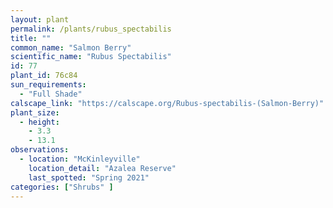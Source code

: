 ```yaml
---
layout: plant                                                              
permalink: /plants/rubus_spectabilis
title: ""
common_name: "Salmon Berry"
scientific_name: "Rubus Spectabilis"
id: 77
plant_id: 76c84
sun_requirements:
  - "Full Shade"
calscape_link: "https://calscape.org/Rubus-spectabilis-(Salmon-Berry)"
plant_size:
  - height: 
    - 3.3
    - 13.1
observations: 
  - location: "McKinleyville"
    location_detail: "Azalea Reserve"
    last_spotted: "Spring 2021"
categories: ["Shrubs" ]
---
```



